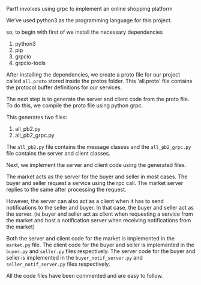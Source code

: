 Part1 involves using grpc to implement an online shopping platform

We've used python3 as the programming language for this project.

so, to begin with first of we install the necessary dependencies
1) python3
2) pip
3) grpcio
4) grpcio-tools

After installing the dependencies, we create a proto file for our project called `all.proto` stored inside the protos folder.
This 'all.proto' file contains the protocol buffer definitions for our services.

The next step is to generate the server and client code from the proto file. To do this, we compile the proto file using python grpc.

This generates two files:
1) all_pb2.py
2) all_pb2_grpc.py

The `all_pb2.py` file contains the message classes and the `all_pb2_grpc.py` file contains the server and client classes.

Next, we implement the server and client code using the generated files.

The market acts as the server for the buyer and seller in most cases.
The buyer and seller request a service using the rpc call. The market server replies to the same after processing the request.

However, the server can also act as a client when it has to send notifications to the seller and buyer. In that case, the buyer and seller act as the server.
(ie buyer and seller act as client when requesting a service from the market and host a notification server when receiving notifications from the market)

Both the server and client code for the market is implemented in the `market.py` file.
The client code for the buyer and seller is implemented in the `buyer.py` and `seller.py` files respectively.
The server code for the buyer and seller is implemented in the `buyer_notif_server.py` and `seller_notif_server.py` files respectively.

All the code files have been commented and are easy to follow.